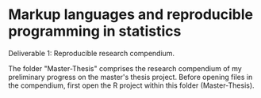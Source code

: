 # Markup languages and reproducible programming in statistics

Deliverable 1: Reproducible research compendium.

The folder "Master-Thesis" comprises the research compendium of my preliminary progress on the master's thesis project. Before opening files in the compendium, first open the R project within this folder (Master-Thesis).
